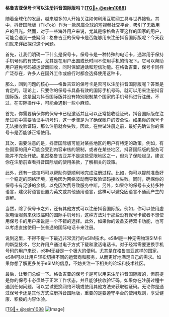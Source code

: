 **格鲁吉亚保号卡可以注册抖音国际版吗？[[TG💪+ @esim1088](https://t.me/s/esim1088)]**

随着全球化的发展，越来越多的人开始关注如何利用互联网工具与世界接轨。其中，抖音国际版（TikTok）作为一款风靡全球的短视频社交平台，吸引了无数用户的目光。然而，对于一些海外用户来说，尤其是像格鲁吉亚这样的国家的用户，可能会遇到一些疑问：格鲁吉亚的保号卡是否能够用来注册抖音国际版呢？今天我们就来详细探讨这个问题。

首先，让我们明确一下什么是保号卡。保号卡是一种特殊的电话卡，通常用于保持手机号码的有效性，尤其是在用户出国或长时间不使用手机的情况下。它可以帮助用户避免号码被运营商回收，同时保留通话和短信功能。在格鲁吉亚，保号卡同样广泛存在，许多人在国外工作或旅行时都会选择使用这种卡。

那么，回到问题的核心——格鲁吉亚的保号卡是否可以注册抖音国际版呢？答案是肯定的。理论上，只要你的保号卡具备有效的国际手机号码，就可以用来注册抖音国际版。这是因为抖音国际版并没有特别限制某个国家的手机号码进行注册。不过，在实际操作中，可能会遇到一些小麻烦。

首先，你需要确保你的保号卡已经激活并且可以正常接收验证码。抖音国际版在注册过程中需要验证手机号码，这一步骤是为了确保账户的安全性。如果你的保号卡无法接收验证码，那么注册就会失败。因此，在尝试注册之前，最好先确认你的保号卡是否能够正常使用。

其次，需要注意的是，抖音国际版可能对某些地区的用户有特定的政策。例如，有些国家的用户可能会受到内容审核的限制，或者在某些地区，抖音国际版的服务可能并不完全开放。虽然格鲁吉亚并不是这些受限地区之一，但为了保险起见，建议你在注册前查看抖音国际版的使用条款，了解相关的政策。

此外，还有一些技巧可以帮助你更顺利地完成注册过程。比如，你可以提前准备好一个稳定的网络环境，避免因为网络波动而导致验证码接收失败。同时，确保你的保号卡有足够的余额，以免因欠费导致服务中断。另外，如果你的保号卡支持多种语言，建议将语言设置为英文或其他通用语言，这样可以避免因语言不通而产生的误解。

当然，除了保号卡之外，还有其他方式可以注册抖音国际版。例如，你可以使用虚拟电话服务来获取临时的国际手机号码，这种方法对于那些没有保号卡或者不想使用保号卡的用户来说是一个不错的选择。此外，如果你的设备支持双卡功能，也可以考虑直接使用一张普通的国际电话卡来注册。

说到这里，不得不提一下最近非常流行的eSIM技术。eSIM是一种无需物理SIM卡的新型技术，它允许用户通过电子方式下载和激活电话卡。对于经常需要更换手机号码的用户来说，eSIM无疑是一个极大的便利。尤其是在格鲁吉亚这样的国家，eSIM可以让用户轻松切换不同的运营商和服务，从而更好地满足自己的需求。如果你想了解更多关于eSIM的信息，不妨关注一下相关的论坛和技术社区。

最后，让我们总结一下。格鲁吉亚的保号卡是可以用来注册抖音国际版的，但前提是你的保号卡必须处于正常工作状态，并且能够接收验证码。如果你在注册过程中遇到任何问题，可以尝试更换网络环境或使用其他方法来获取验证码。无论你是通过保号卡还是其他方式注册抖音国际版，重要的是要遵守平台的使用规则，享受健康、积极的内容体验。

[[TG💪+ @esim1088](https://t.me/s/esim1088) ![Image](https://i.postimg.cc/4NQfJmqS/Snipaste-2025-05-13-00-14-12.png)]